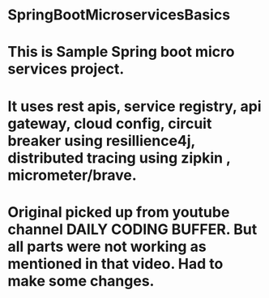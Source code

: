# SpringBootMicroservicesBasics
# This is Sample Spring boot micro services project.
# It uses rest apis, service registry, api gateway, cloud config, circuit breaker using resillience4j, distributed tracing using zipkin , micrometer/brave.
# Original picked up from youtube channel DAILY CODING BUFFER. But all parts were not working as mentioned in that video. Had to make some changes.
